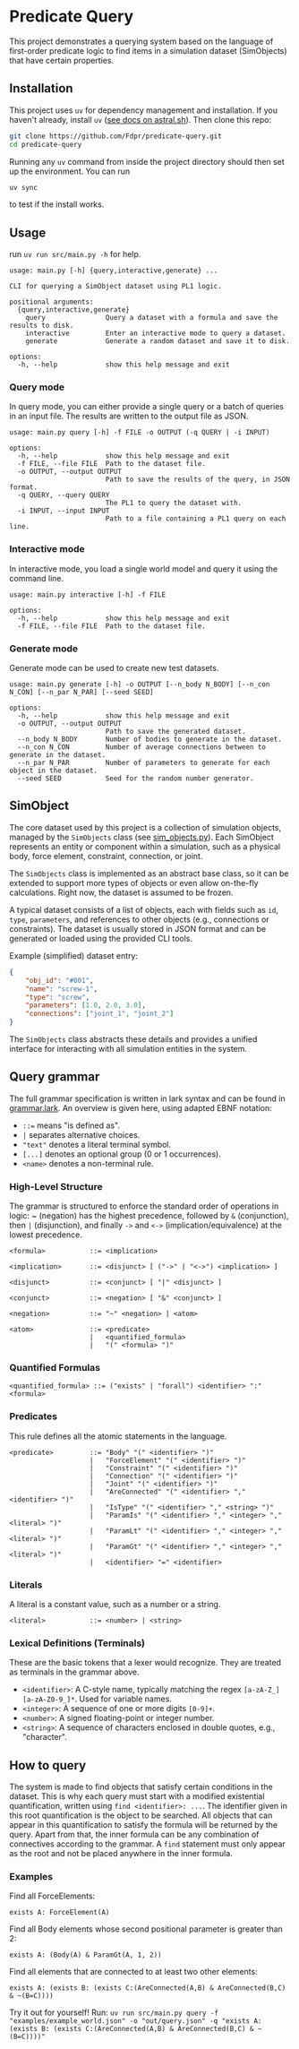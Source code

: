 # Predicate Query

This project demonstrates a querying system based on the language of first-order predicate logic to find items in a simulation dataset (SimObjects) that have certain properties.

## Installation

This project uses `uv` for dependency management and installation. If you haven't already, install `uv` ([see docs on astral.sh](https://docs.astral.sh/uv/getting-started/installation/)). Then clone this repo:

```bash
git clone https://github.com/Fdpr/predicate-query.git
cd predicate-query
```

Running any `uv` command from inside the project directory should then set up the environment. You can run

```bash
uv sync
```
to test if the install works.

## Usage

run `uv run src/main.py -h` for help.

```
usage: main.py [-h] {query,interactive,generate} ...

CLI for querying a SimObject dataset using PL1 logic.

positional arguments:
  {query,interactive,generate}
    query               Query a dataset with a formula and save the results to disk.
    interactive         Enter an interactive mode to query a dataset.
    generate            Generate a random dataset and save it to disk.

options:
  -h, --help            show this help message and exit
```

### Query mode

In query mode, you can either provide a single query or a batch of queries in an input file. The results are written to the output file as JSON.

```
usage: main.py query [-h] -f FILE -o OUTPUT (-q QUERY | -i INPUT)

options:
  -h, --help            show this help message and exit
  -f FILE, --file FILE  Path to the dataset file.
  -o OUTPUT, --output OUTPUT
                        Path to save the results of the query, in JSON format.
  -q QUERY, --query QUERY
                        The PL1 to query the dataset with.
  -i INPUT, --input INPUT
                        Path to a file containing a PL1 query on each line.
```

### Interactive mode

In interactive mode, you load a single world model and query it using the command line.

```
usage: main.py interactive [-h] -f FILE

options:
  -h, --help            show this help message and exit
  -f FILE, --file FILE  Path to the dataset file.
```

### Generate mode

Generate mode can be used to create new test datasets.

```
usage: main.py generate [-h] -o OUTPUT [--n_body N_BODY] [--n_con N_CON] [--n_par N_PAR] [--seed SEED]

options:
  -h, --help            show this help message and exit
  -o OUTPUT, --output OUTPUT
                        Path to save the generated dataset.
  --n_body N_BODY       Number of bodies to generate in the dataset.
  --n_con N_CON         Number of average connections between to generate in the dataset.
  --n_par N_PAR         Number of parameters to generate for each object in the dataset.
  --seed SEED           Seed for the random number generator.
```

## SimObject

The core dataset used by this project is a collection of simulation objects, managed by the `SimObjects` class (see [sim_objects.py](src/sim_objects.py)). Each SimObject represents an entity or component within a simulation, such as a physical body, force element, constraint, connection, or joint.

The `SimObjects` class is implemented as an abstract base class, so it can be extended to support more types of objects or even allow on-the-fly calculations. Right now, the dataset is assumed to be frozen.

A typical dataset consists of a list of objects, each with fields such as `id`, `type`, `parameters`, and references to other objects (e.g., connections or constraints). The dataset is usually stored in JSON format and can be generated or loaded using the provided CLI tools.

Example (simplified) dataset entry:
```json
{
    "obj_id": "#001",
    "name": "screw-1",
    "type": "screw",
    "parameters": [1.0, 2.0, 3.0],
    "connections": ["joint_1", "joint_2"]
}
```

The `SimObjects` class abstracts these details and provides a unified interface for interacting with all simulation entities in the system.

## Query grammar

The full grammar specification is written in lark syntax and can be found in [grammar.lark](src/grammar.lark). An overview is given here, using adapted EBNF notation:

- `::=` means "is defined as".
- `|` separates alternative choices.
- `"text"` denotes a literal terminal symbol.
- `[...]` denotes an optional group (0 or 1 occurrences).
- `<name>` denotes a non-terminal rule.

### High-Level Structure
The grammar is structured to enforce the standard order of operations in logic: ~ (negation) has the highest precedence, followed by `&` (conjunction), then `|` (disjunction), and finally `->` and `<->` (implication/equivalence) at the lowest precedence.

```
<formula>           ::= <implication>

<implication>       ::= <disjunct> [ ("->" | "<->") <implication> ]

<disjunct>          ::= <conjunct> [ "|" <disjunct> ]

<conjunct>          ::= <negation> [ "&" <conjunct> ]

<negation>          ::= "~" <negation> | <atom>

<atom>              ::= <predicate>
                    |   <quantified_formula>
                    |   "(" <formula> ")"
```
### Quantified Formulas

```
<quantified_formula> ::= ("exists" | "forall") <identifier> ":" <formula>
```
### Predicates
This rule defines all the atomic statements in the language.
```
<predicate>         ::= "Body" "(" <identifier> ")"
                    |   "ForceElement" "(" <identifier> ")"
                    |   "Constraint" "(" <identifier> ")"
                    |   "Connection" "(" <identifier> ")"
                    |   "Joint" "(" <identifier> ")"
                    |   "AreConnected" "(" <identifier> "," <identifier> ")"
                    |   "IsType" "(" <identifier> "," <string> ")"
                    |   "ParamIs" "(" <identifier> "," <integer> "," <literal> ")"
                    |   "ParamLt" "(" <identifier> "," <integer> "," <literal> ")"
                    |   "ParamGt" "(" <identifier> "," <integer> "," <literal> ")"
                    |   <identifier> "=" <identifier>
```
### Literals
A literal is a constant value, such as a number or a string.
```
<literal>           ::= <number> | <string>
```
### Lexical Definitions (Terminals)
These are the basic tokens that a lexer would recognize. They are treated as terminals in the grammar above.
- `<identifier>`: A C-style name, typically matching the regex `[a-zA-Z_][a-zA-Z0-9_]*`. Used for variable names.
- `<integer>`: A sequence of one or more digits `[0-9]+`.
- `<number>`: A signed floating-point or integer number.
- `<string>`: A sequence of characters enclosed in double quotes, e.g., "character".

## How to query
The system is made to find objects that satisfy certain conditions in the dataset. This is why each query must start with a modified existential quantification, written using `find <identifier>: ...`. The identifier given in this root quantification is the object to be searched. All objects that can appear in this quantification to satisfy the formula will be returned by the query. Apart from that, the inner formula can be any combination of connectives according to the grammar. A `find` statement must only appear as the root and not be placed anywhere in the inner formula.

### Examples
Find all ForceElements:
```
exists A: ForceElement(A)
```
Find all Body elements whose second positional parameter is greater than 2:
```
exists A: (Body(A) & ParamGt(A, 1, 2))
```
Find all elements that are connected to at least two other elements:
```
exists A: (exists B: (exists C:(AreConnected(A,B) & AreConnected(B,C) & ~(B=C))))
```

Try it out for yourself! Run: `uv run src/main.py query -f "examples/example_world.json" -o "out/query.json" -q "exists A: (exists B: (exists C:(AreConnected(A,B) & AreConnected(B,C) & ~(B=C))))"`


